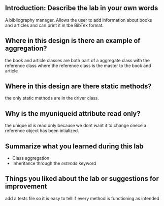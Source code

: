 ## Introduction: Describe the lab in your own words 
A bibliography manager. Allows the user to add information about books and articles and can print it in tbe BibTex format.
     
## Where in this design is there an example of aggregation?
the book and article classes are both part of a aggregate class with the reference class where the reference class is 
the master to the book and article

## Where in this design are there static methods?
the only static methods are in the driver class.
     
## Why is the myuniqueid attribute read only?
the unique id is read only because we dont want it to change onece a reference object has been intialized.
     
## Summarize what you learned during this lab
- Class aggregation
- Inheritance through the *extends* keyword
     
## Things you liked about the lab or suggestions for improvement
add a tests file so it is easy to tell if every method is functioning as intended